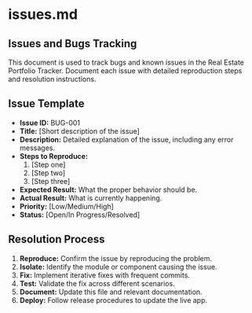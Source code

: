 <!-- File: /docs/issues.md -->
# issues.md

## Issues and Bugs Tracking
This document is used to track bugs and known issues in the Real Estate Portfolio Tracker. Document each issue with detailed reproduction steps and resolution instructions.

## Issue Template

- **Issue ID:** BUG-001
- **Title:** [Short description of the issue]
- **Description:** Detailed explanation of the issue, including any error messages.
- **Steps to Reproduce:**
  1. [Step one]
  2. [Step two]
  3. [Step three]
- **Expected Result:** What the proper behavior should be.
- **Actual Result:** What is currently happening.
- **Priority:** [Low/Medium/High]
- **Status:** [Open/In Progress/Resolved]

## Resolution Process
1. **Reproduce:** Confirm the issue by reproducing the problem.
2. **Isolate:** Identify the module or component causing the issue.
3. **Fix:** Implement iterative fixes with frequent commits.
4. **Test:** Validate the fix across different scenarios.
5. **Document:** Update this file and relevant documentation.
6. **Deploy:** Follow release procedures to update the live app.